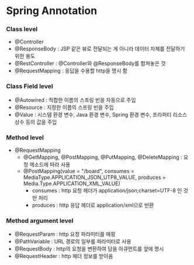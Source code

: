 # Spring Annotation

### Class level
- @Controller
- @ResponseBody : JSP 같은 뷰로 전달되는 게 아니라 데이터 자체를 전달하기 위한 용도
- @RestController : @Controller와 @ResponseBody를 합쳐놓은 것
- @RequestMapping : 응답을 수용할 http을 명시 함

### Class Field level
- @Autowired : 적합한 이름의 스프링 빈을 자동으로 주입
- @Resource : 지정한 이름의 스프링 빈을 주입
- @Value : 시스템 환경 변수, Java 환경 변수, Spring 환경 변수, 프라퍼티 리소스 상수 등의 값을 주입

### Method level
- @RequestMapping
    - @GetMapping, @PostMapping, @PutMapping, @DeleteMapping : 요청 메소드에 따라 사용
    - @PostMapping(value = "/board", consumes = MediaType.APPLICATION_JSON_UTP8_VALUE, produces = Media.Type.APPLICATION_XML_VALUE)
        - consumes : http 요청 헤더가 application/json;charset=UTF-8 인 것만 처리
        - produces : http 응답 헤더로 application/xml으로 반환
        
### Method argument level
- @RequestParam : http 요청 파라미터를 매핑
- @PathVariable : URL 경로의 일부를 파라미터로 사용
- @RequestBody : http의 요청을 변환하여 담을 아큐먼트를 앞에 명시
- @RequestHeader : http 헤더 정보를 받아옴